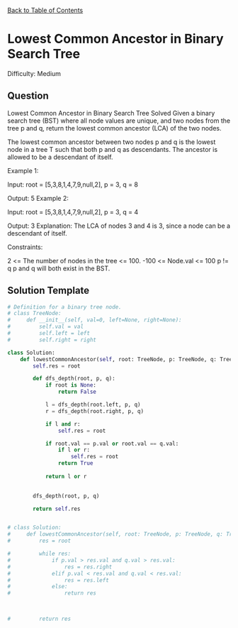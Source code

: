 [Back to Table of Contents](../README.md)

# Lowest Common Ancestor in Binary Search Tree
Difficulty: Medium

## Question
Lowest Common Ancestor in Binary Search Tree
Solved 
Given a binary search tree (BST) where all node values are unique, and two nodes from the tree p and q, return the lowest common ancestor (LCA) of the two nodes.

The lowest common ancestor between two nodes p and q is the lowest node in a tree T such that both p and q as descendants. The ancestor is allowed to be a descendant of itself.

Example 1:



Input: root = [5,3,8,1,4,7,9,null,2], p = 3, q = 8

Output: 5
Example 2:



Input: root = [5,3,8,1,4,7,9,null,2], p = 3, q = 4

Output: 3
Explanation: The LCA of nodes 3 and 4 is 3, since a node can be a descendant of itself.

Constraints:

2 <= The number of nodes in the tree <= 100.
-100 <= Node.val <= 100
p != q
p and q will both exist in the BST.

## Solution Template
```python
# Definition for a binary tree node.
# class TreeNode:
#     def __init__(self, val=0, left=None, right=None):
#         self.val = val
#         self.left = left
#         self.right = right

class Solution:
    def lowestCommonAncestor(self, root: TreeNode, p: TreeNode, q: TreeNode) -> TreeNode:
        self.res = root

        def dfs_depth(root, p, q):
            if root is None:
                return False

            l = dfs_depth(root.left, p, q)
            r = dfs_depth(root.right, p, q)

            if l and r:
                self.res = root

            if root.val == p.val or root.val == q.val:
                if l or r:
                    self.res = root    
                return True
            
            return l or r
                

        dfs_depth(root, p, q)

        return self.res


# class Solution:
#     def lowestCommonAncestor(self, root: TreeNode, p: TreeNode, q: TreeNode) -> TreeNode:
#         res = root

#         while res:
#             if p.val > res.val and q.val > res.val:
#                 res = res.right
#             elif p.val < res.val and q.val < res.val:
#                 res = res.left
#             else:
#                 return res

        

#         return res
        
```
